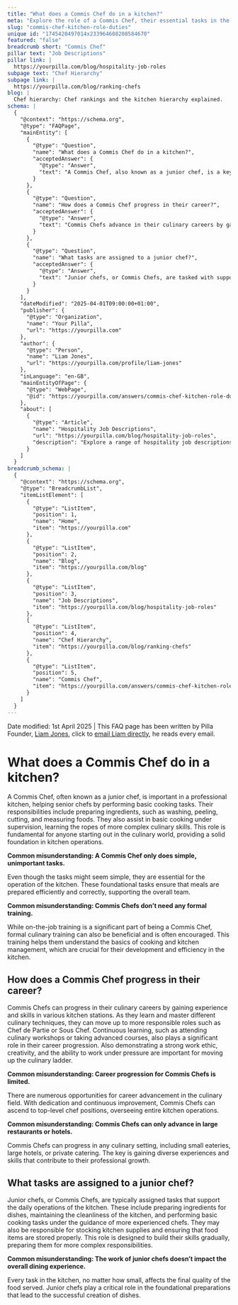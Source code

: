 ```yaml
---
title: "What does a Commis Chef do in a kitchen?"
meta: "Explore the role of a Commis Chef, their essential tasks in the kitchen, the importance of their foundational work, and career progression opportunities."
slug: "commis-chef-kitchen-role-duties"
unique id: "1745420497014x233964608208584670"
featured: "false"
breadcrumb short: "Commis Chef"
pillar text: "Job Descriptions"
pillar link: |
  https://yourpilla.com/blog/hospitality-job-roles
subpage text: "Chef Hierarchy"
subpage link: |
  https://yourpilla.com/blog/ranking-chefs
blog: |
  Chef hierarchy: Chef rankings and the kitchen hierarchy explained.
schema: |
  {
    "@context": "https://schema.org",
    "@type": "FAQPage",
    "mainEntity": [
      {
        "@type": "Question",
        "name": "What does a Commis Chef do in a kitchen?",
        "acceptedAnswer": {
          "@type": "Answer",
          "text": "A Commis Chef, also known as a junior chef, is a key member of a professional kitchen. Their duties include preparing ingredients such as washing, peeling, cutting, and measuring foods, and assisting in basic cooking operations under supervision. This role is essential for anyone starting a culinary career, providing a foundational understanding of kitchen procedures."
        }
      },
      {
        "@type": "Question",
        "name": "How does a Commis Chef progress in their career?",
        "acceptedAnswer": {
          "@type": "Answer",
          "text": "Commis Chefs advance in their culinary careers by gaining experience and proficiency at different kitchen stations, learning various culinary techniques. This progression allows them to ascend to more senior roles such as Chef de Partie or Sous Chef. Continuous learning through culinary workshops or advanced courses, paired with strong work ethics and creativity, are also crucial for career advancement."
        }
      },
      {
        "@type": "Question",
        "name": "What tasks are assigned to a junior chef?",
        "acceptedAnswer": {
          "@type": "Answer",
          "text": "Junior chefs, or Commis Chefs, are tasked with supporting the daily operations of the kitchen. Their responsibilities include preparing ingredients for dishes, maintaining kitchen cleanliness, and executing basic cooking tasks under senior chef guidance. They also handle stocking kitchen supplies and proper storage of food items. These activities are critical as they build the skills needed for more complex responsibilities."
        }
      }
    ],
    "dateModified": "2025-04-01T09:00:00+01:00",
    "publisher": {
      "@type": "Organization",
      "name": "Your Pilla",
      "url": "https://yourpilla.com"
    },
    "author": {
      "@type": "Person",
      "name": "Liam Jones",
      "url": "https://yourpilla.com/profile/liam-jones"
    },
    "inLanguage": "en-GB",
    "mainEntityOfPage": {
      "@type": "WebPage",
      "@id": "https://yourpilla.com/answers/commis-chef-kitchen-role-duties"
    },
    "about": [
      {
        "@type": "Article",
        "name": "Hospitality Job Descriptions",
        "url": "https://yourpilla.com/blog/hospitality-job-roles",
        "description": "Explore a range of hospitality job descriptions that guide on deciding specific duties and tasks for various roles within your business."
      }
    ]
  }
breadcrumb_schema: |
  {
    "@context": "https://schema.org",
    "@type": "BreadcrumbList",
    "itemListElement": [
      {
        "@type": "ListItem",
        "position": 1,
        "name": "Home",
        "item": "https://yourpilla.com"
      },
      {
        "@type": "ListItem",
        "position": 2,
        "name": "Blog",
        "item": "https://yourpilla.com/blog"
      },
      {
        "@type": "ListItem",
        "position": 3,
        "name": "Job Descriptions",
        "item": "https://yourpilla.com/blog/hospitality-job-roles"
      },
      {
        "@type": "ListItem",
        "position": 4,
        "name": "Chef Hierarchy",
        "item": "https://yourpilla.com/blog/ranking-chefs"
      },
      {
        "@type": "ListItem",
        "position": 5,
        "name": "Commis Chef",
        "item": "https://yourpilla.com/answers/commis-chef-kitchen-role-duties"
      }
    ]
  }
---
```


Date modified: 1st April 2025 | This FAQ page has been written by Pilla Founder, [Liam Jones](https://yourpilla.com/profile/liam-jones), click to [email Liam directly](https://mailto:liam@yourpilla.com), he reads every email.

# What does a Commis Chef do in a kitchen?

A Commis Chef, often known as a junior chef, is important in a professional kitchen, helping senior chefs by performing basic cooking tasks. Their responsibilities include preparing ingredients, such as washing, peeling, cutting, and measuring foods. They also assist in basic cooking under supervision, learning the ropes of more complex culinary skills. This role is fundamental for anyone starting out in the culinary world, providing a solid foundation in kitchen operations.

**Common misunderstanding: A Commis Chef only does simple, unimportant tasks.**

Even though the tasks might seem simple, they are essential for the operation of the kitchen. These foundational tasks ensure that meals are prepared efficiently and correctly, supporting the overall team.

**Common misunderstanding: Commis Chefs don’t need any formal training.**

While on-the-job training is a significant part of being a Commis Chef, formal culinary training can also be beneficial and is often encouraged. This training helps them understand the basics of cooking and kitchen management, which are crucial for their development and efficiency in the kitchen.

## How does a Commis Chef progress in their career?

Commis Chefs can progress in their culinary careers by gaining experience and skills in various kitchen stations. As they learn and master different culinary techniques, they can move up to more responsible roles such as Chef de Partie or Sous Chef. Continuous learning, such as attending culinary workshops or taking advanced courses, also plays a significant role in their career progression. Also demonstrating a strong work ethic, creativity, and the ability to work under pressure are important for moving up the culinary ladder.

**Common misunderstanding: Career progression for Commis Chefs is limited.**

There are numerous opportunities for career advancement in the culinary field. With dedication and continuous improvement, Commis Chefs can ascend to top-level chef positions, overseeing entire kitchen operations.

**Common misunderstanding: Commis Chefs can only advance in large restaurants or hotels.**

Commis Chefs can progress in any culinary setting, including small eateries, large hotels, or private catering. The key is gaining diverse experiences and skills that contribute to their professional growth.

## What tasks are assigned to a junior chef?

Junior chefs, or Commis Chefs, are typically assigned tasks that support the daily operations of the kitchen. These include preparing ingredients for dishes, maintaining the cleanliness of the kitchen, and performing basic cooking tasks under the guidance of more experienced chefs. They may also be responsible for stocking kitchen supplies and ensuring that food items are stored properly. This role is designed to build their skills gradually, preparing them for more complex responsibilities.

**Common misunderstanding: The work of junior chefs doesn’t impact the overall dining experience.**

Every task in the kitchen, no matter how small, affects the final quality of the food served. Junior chefs play a critical role in the foundational preparations that lead to the successful creation of dishes.